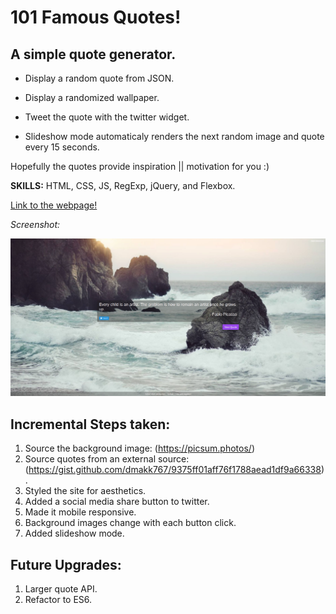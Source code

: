 # 101 Famous Quotes!

## A simple quote generator.
* Display a random quote from JSON.

* Display a randomized wallpaper.

* Tweet the quote with the twitter widget.

* Slideshow mode automaticaly renders the next random image and quote every 15 seconds.

Hopefully the quotes provide inspiration || motivation for you :)

**SKILLS:** HTML, CSS, JS, RegExp, jQuery, and Flexbox.

[Link to the webpage!](http://peaceful-name.surge.sh/)

*Screenshot:*

![alt text](https://raw.githubusercontent.com/JamesScript7/random-quote-machine/master/images/screenshot.png)

## Incremental Steps taken:
1. Source the background image:  (https://picsum.photos/)
2. Source quotes from an external source: (https://gist.github.com/dmakk767/9375ff01aff76f1788aead1df9a66338).
3. Styled the site for aesthetics.
4. Added a social media share button to twitter.
5. Made it mobile responsive.
6. Background images change with each button click.
7. Added slideshow mode.

## Future Upgrades:
1. Larger quote API.
2. Refactor to ES6.
